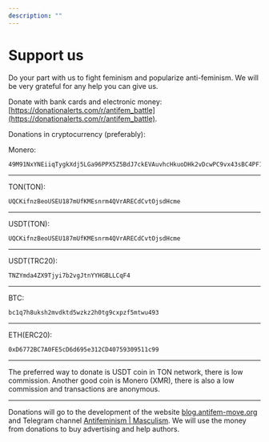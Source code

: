 ```yaml
---
description: ""
---
```


# Support us

Do your part with us to fight feminism and popularize anti-feminism. We will be very grateful for any help you can give us.

Donate with bank cards and electronic money: [https://donationalerts.com/r/antifem_battle](https://donationalerts.com/r/antifem_battle).

Donations in cryptocurrency (preferably):

Monero:

```
49M91NxYNEiiqTygkXdj5LGa96PPX5Z5BdJ7ckEVAuvhcHkuoDHk2vDcwPC9vx43sBC4PF1tqMmCsXq79Bu9WvNp9FutkfM
```

---

TON(TON):

```
UQCKifnzBeoUSEU187mUfKMEsnrm4QVrARECdCvtOjsdHcme
```

---

USDT(TON):

```
UQCKifnzBeoUSEU187mUfKMEsnrm4QVrARECdCvtOjsdHcme
```

---

USDT(TRC20):

```
TNZYmda4ZX9Tjyi7b2vgJtnYYHGBLLCqF4
```

---

BTC:

```
bc1q7h8uksh2mvdktd5wzkz2h0tg9cxpzf5mtwu493
```

---

ETH(ERC20):

```
0xD6772BC7A0FE5cD6d695e312CD40759309511c99
```

---

The preferred way to donate is USDT coin in TON network, there is low commission. Another good coin is Monero (XMR), there is also a low commission and transactions are anonymous.

---

Donations will go to the development of the website [blog.antifem-move.org](https://blog.antifem-move.org/) and Telegram channel [Antifeminism | Masculism](https://t.me/antifem_battle). We will use the money from donations to buy advertising and help authors.
